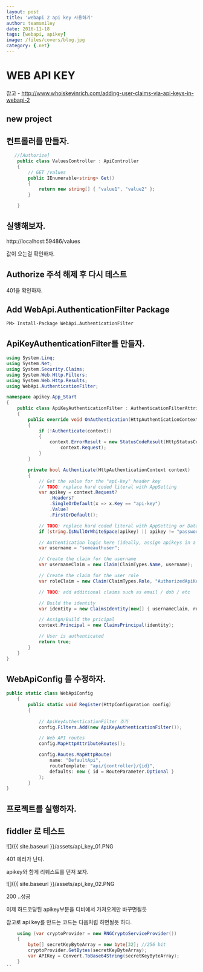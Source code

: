 ```yaml
---
layout: post
title: 'webapi 2 api key 사용하기' 
author: teamsmiley 
date: 2016-11-18
tags: [webapi, apikey]
image: /files/covers/blog.jpg
category: {.net}
---
```


# WEB API KEY

참고 - http://www.whoiskevinrich.com/adding-user-claims-via-api-keys-in-webapi-2

## new project

## 컨트롤러를 만들자. 

```cs
   //[Authorize]
    public class ValuesController : ApiController
    {
        // GET /values
        public IEnumerable<string> Get()
        {
            return new string[] { "value1", "value2" };
        }

    }
```

## 실행해보자. 

http://localhost:59486/values

값이 오는걸 확인하자. 

## Authorize 주석 해제 후 다시 테스트 

401을 확인하자. 




## Add WebApi.AuthenticationFilter Package

```
PM> Install-Package WebApi.AuthenticationFilter
```
## ApiKeyAuthenticationFilter를 만들자. 

```cs
using System.Linq;
using System.Net;
using System.Security.Claims;
using System.Web.Http.Filters;
using System.Web.Http.Results;
using WebApi.AuthenticationFilter;

namespace apikey.App_Start
{
    public class ApiKeyAuthenticationFilter : AuthenticationFilterAttribute
    {
        public override void OnAuthentication(HttpAuthenticationContext context)
        {
            if (!Authenticate(context))
            {
                context.ErrorResult = new StatusCodeResult(HttpStatusCode.Unauthorized,
                    context.Request);
            }
        }

        private bool Authenticate(HttpAuthenticationContext context)
        {
            // Get the value for the "api-key" header key
            // TODO: replace hard coded literal with AppSetting
            var apikey = context.Request?
                .Headers?
                .SingleOrDefault(x => x.Key == "api-key")
                .Value?
                .FirstOrDefault();

            // TODO: replace hard coded literal with AppSetting or Database check
            if (string.IsNullOrWhiteSpace(apikey) || apikey != "password") return false;

            // Authentication logic here (ideally, assign apikeys in a database somewhere)
            var username = "someauthuser";

            // Create the claim for the username
            var usernameClaim = new Claim(ClaimTypes.Name, username);

            // Create the claim for the user role
            var roleClaim = new Claim(ClaimTypes.Role, "AuthorizedApiKeys");

            // TODO: add additional claims such as email / dob / etc

            // Build the identity
            var identity = new ClaimsIdentity(new[] { usernameClaim, roleClaim }, "ApiKey");

            // Assign/Build the pricipal
            context.Principal = new ClaimsPrincipal(identity);

            // User is authenticated
            return true;
        }
    }
}
```

## WebApiConfig 를 수정하자.

```cs 
public static class WebApiConfig
    {
        public static void Register(HttpConfiguration config)
        {
   
            // ApiKeyAuthenticationFilter 추가 
            config.Filters.Add(new ApiKeyAuthenticationFilter());

            // Web API routes
            config.MapHttpAttributeRoutes();

            config.Routes.MapHttpRoute(
                name: "DefaultApi",
                routeTemplate: "api/{controller}/{id}",
                defaults: new { id = RouteParameter.Optional }
            );
        }
}
```

## 프로젝트를 실행하자.

## fiddler 로 테스트 

![]({{ site.baseurl }}/assets/api_key_01.PNG

401 에러가 난다. 

apikey와 함게 리퀘스트를 던저 보자. 

![]({{ site.baseurl }}/assets/api_key_02.PNG

200 ..성공 

이제 하드코딩된 apikey부분을 디비에서 가져오게만 바꾸면될듯 

참고로 api key를 만드는 코드는 다음처럼 하면될듯 하다. 

```cs
	using (var cryptoProvider = new RNGCryptoServiceProvider())
	{
		byte[] secretKeyByteArray = new byte[32]; //256 bit
		cryptoProvider.GetBytes(secretKeyByteArray);
		var APIKey = Convert.ToBase64String(secretKeyByteArray);
	}
``

